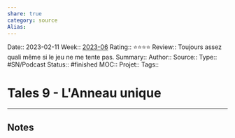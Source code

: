 ```yaml
---
share: true 
category: source
Alias:
---
```

Date:: 2023-02-11
Week:: [2023-06](../week/2023-06.md)
Rating:: ⭐⭐⭐⭐
Review:: Toujours assez quali même si le jeu ne me tente pas.
Summary:: 
Author::
Source:: 
Type:: #SN/Podcast 
Status:: #finished 
MOC::
Projet:: 
Tags:: 

# Tales 9 - L'Anneau unique


***

## Notes
